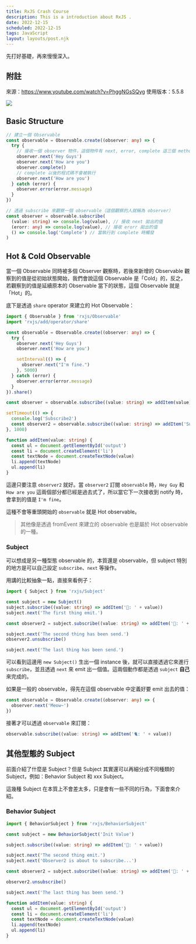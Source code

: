 ```yaml
---
title: RxJS Crash Course
description: This is a introduction about RxJS .
date: 2022-12-15
scheduled: 2022-12-15
tags: JavaScript
layout: layouts/post.njk
---
```


<!-- summary -->

先打好基礎，再來慢慢深入。

<!-- summary -->

## 附註

來源：https://www.youtube.com/watch?v=PhggNGsSQyg
使用版本：5.5.8

![](https://i.imgur.com/ezTT0xo.png)

## Basic Structure

```typescript
// 建立一個 Observable
const observable = Observable.create((observer: any) => {
  try {
    // 接收一個 observer 物件，這個物件有 next, error, complete 這三個 methods
    observer.next('Hey Guys')
    observer.next('How are you')
    observer.complete()
    // complete 以後的程式碼不會被執行
    observer.next('How are you')
  } catch (error) {
    observer.error(error.message)
  }
})

// 透過 subscribe 來觀察一個 observable（這個觀察的人就稱為 observer）
const observer = observable.subscribe(
  (value: string) => console.log(value), // 接收 next 拋出的值
  (erorr: any) => console.log(value), // 接收 erorr 拋出的值
  () => console.log('Complete') // 當執行到 complete 時觸發
)
```

## Hot & Cold Observable

當一個 Observable 同時被多個 Observer 觀察時，若後來新增的 Observable 觀察到的值是從初始狀態開始，我們會說這個 Observable 是「Cold」的，反之，若觀察到的值是延續原本的 Observable 當下的狀態，這個 Observable 就是「Hot」的。

底下是透過 `share` operator 來建立的 Hot Observable：

```typescript
import { Observable } from 'rxjs/Observable'
import 'rxjs/add/operator/share'

const observable = Observable.create((observer: any) => {
  try {
    observer.next('Hey Guys')
    observer.next('How are you')

    setInterval(() => {
      observer.next("I'm fine.")
    }, 5000)
  } catch (error) {
    observer.error(error.message)
  }
}).share()

const observer = observable.subscribe((value: string) => addItem(value))

setTimeout(() => {
  console.log('Subscribe2')
  const observer2 = observable.subscribe((value: string) => addItem('Subscribe2: ' + value))
}, 1000)

function addItem(value: string) {
  const ul = document.getElementById('output')
  const li = document.createElement('li')
  const textNode = document.createTextNode(value)
  li.append(textNode)
  ul.append(li)
}
```

這邊只要注意 `observer2` 就好。當 `observer2` 訂閱 `observable` 時，`Hey Guy` 和 `How are you` 這兩個部分都已經是過去式了，所以當它下一次接收到 notify 時，會拿到的值是 `I'm fine`。

這種不會等重頭開始的 `observable` 就是 Hot observable。

> 其他像是透過 fromEvent 來建立的 observable 也是屬於 Hot observable 的一種。

### Subject

可以想成是另一種型態 observable 的，本質還是 observable，但 subject 特別的地方是可以自己設定 `subscribe`、`next` 等操作。

用講的比較抽象一點，直接來看例子：

```typescript
import { Subject } from 'rxjs/Subject'

const subject = new Subject()
subject.subscribe((value: string) => addItem('🚗: ' + value))
subject.next('The first thing emit.')

const observer2 = subject.subscribe((value: string) => addItem('🚌: ' + value))

subject.next('The second thing has been send.')
observer2.unsubscribe()

subject.next('The last thing has been send.')
```

可以看到這邊用 `new Subject()` 生出一個 instance 後，就可以直接透過它來進行 `subscribe`，並且透過 `next` 來 emit 出一個值。這兩個動作都是透過 `subject` **自己**來完成的。

如果是一般的 observable，得先在這個 observable 中定義好要 emit 出去的值：

```typescript
const observable = Observable.create((observer: any) => {
  observer.next('Meow~')
})
```

接著才可以透過 `observable` 來訂閱：

```typescript
observable.subscribe((value: string) => addItem('🐈: ' + value))
```

## 其他型態的 Subject

前面介紹了什麼是 Subject？但是 Subject 其實還可以再細分成不同種類的 Subject，例如：Behavior Subject 和 xxx Subject。

這幾種 Subject 在本質上不會差太多，只是會有一些不同的行為，下面會來介紹。

### Behavior Subject

```typescript
import { BehaviorSubject } from 'rxjs/BehaviorSubject'

const subject = new BehaviorSubject('Init Value')

subject.subscribe((value: string) => addItem('🚗: ' + value))

subject.next('The second thing emit.')
subject.next('Observer2 is about to subscribe...')

const observer2 = subject.subscribe((value: string) => addItem('🚌: ' + value))

observer2.unsubscribe()

subject.next('The last thing has been send.')

function addItem(value: string) {
  const ul = document.getElementById('output')
  const li = document.createElement('li')
  const textNode = document.createTextNode(value)
  li.append(textNode)
  ul.append(li)
}
```
